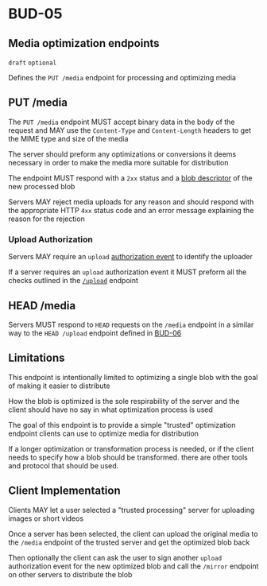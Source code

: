 # BUD-05

## Media optimization endpoints

`draft` `optional`

Defines the `PUT /media` endpoint for processing and optimizing media

## PUT /media

The `PUT /media` endpoint MUST accept binary data in the body of the request and MAY use the `Content-Type` and `Content-Length` headers to get the MIME type and size of the media

The server should preform any optimizations or conversions it deems necessary in order to make the media more suitable for distribution

The endpoint MUST respond with a `2xx` status and a [blob descriptor](./02.md#blob-descriptor) of the new processed blob

Servers MAY reject media uploads for any reason and should respond with the appropriate HTTP `4xx` status code and an error message explaining the reason for the rejection

### Upload Authorization

Servers MAY require an `upload` [authorization event](./02.md#upload-authorization-required) to identify the uploader

If a server requires an `upload` authorization event it MUST preform all the checks outlined in the [`/upload`](./02.md#upload-authorization-required) endpoint

## HEAD /media

Servers MUST respond to `HEAD` requests on the `/media` endpoint in a similar way to the `HEAD /upload` endpoint defined in [BUD-06](./06.md)

## Limitations

This endpoint is intentionally limited to optimizing a single blob with the goal of making it easier to distribute

How the blob is optimized is the sole respirability of the server and the client should have no say in what optimization process is used

The goal of this endpoint is to provide a simple "trusted" optimization endpoint clients can use to optimize media for distribution

If a longer optimization or transformation process is needed, or if the client needs to specify how a blob should be transformed. there are other tools and protocol that should be used.

## Client Implementation

Clients MAY let a user selected a "trusted processing" server for uploading images or short videos

Once a server has been selected, the client can upload the original media to the `/media` endpoint of the trusted server and get the optimized blob back

Then optionally the client can ask the user to sign another `upload` authorization event for the new optimized blob and call the `/mirror` endpoint on other servers to distribute the blob
